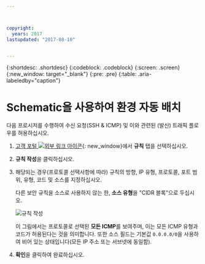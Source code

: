 ```yaml
---



copyright:
  years: 2017
lastupdated: "2017-08-10"


---
```


{:shortdesc: .shortdesc}
{:codeblock: .codeblock}
{:screen: .screen}
{:new_window: target="_blank"}
{:pre: .pre}
{:table: .aria-labeledby="caption"}

# Schematic을 사용하여 환경 자동 배치
다음 프로시저를 수행하여 수신 요청(SSH & ICMP) 및 이와 관련된 (발신) 트래픽 플로우를 허용하십시오.

1. [고객 포털 ![외부 링크 아이콘](../../icons/launch-glyph.svg "외부 링크 아이콘")](https://control.softlayer.com/){: new_window}에서 **규칙** 탭을 선택하십시오.
2.	**규칙 작성**을 클릭하십시오.
3.	해당되는 경우(프로토콜 선택사항에 따라) 규칙의 방향, IP 유형, 프로토콜, 포트 범위, 유형, 코드 및 소스를 지정하십시오. 

	다른 보안 규칙을 소스로 사용하지 않는 한, **소스 유형**을 "CIDR 블록"으로 두십시오.
	
	![규칙 작성](rule_sg.jpg)
	
	이 그림에서는 프로토콜로 선택된 **모든 ICMP**를 보여주며, 이는 모든 ICMP 유형과 코드가 허용된다는 것을 의미합니다. 또한 소스 필드는 기본값 `0.0.0.0/0`을 사용하여 비어 있는 상태입니다(모든 IP 주소 또는 서브넷에 동일함).

4.	**확인**을 클릭하여 완료하십시오.
